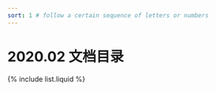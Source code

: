 ```yaml
---
sort: 1 # follow a certain sequence of letters or numbers
---
```


# 2020.02 文档目录

{% include list.liquid %}
